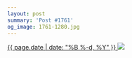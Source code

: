 ```yaml
---
layout: post
summary: 'Post #1761'
og_image: 1761-1280.jpg
---
```


<p>
 <time>
  <a href="/1761">
   {{ page.date | date: "%B %-d, %Y" }}
  </a>
 </time>
 <a href="/1761">
  <img data-taken="3/12/2023" sizes="(min-width: 700px) 50vw, calc(100vw - 2rem)" src="{{ site.assets_url }}/1761-640.jpg" srcset="{{ site.assets_url }}/1761-320.jpg 320w, {{ site.assets_url }}/1761-640.jpg 640w, {{ site.assets_url }}/1761-960.jpg 960w, {{ site.assets_url }}/1761-1280.jpg 1280w"/>
 </a>
</p>

